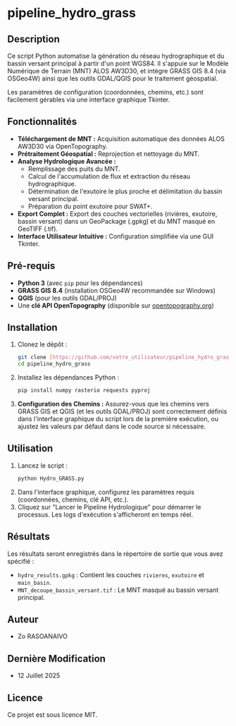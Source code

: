 # pipeline_hydro_grass

## Description

Ce script Python automatise la génération du réseau hydrographique et du bassin versant principal à partir d'un point WGS84. Il s'appuie sur le Modèle Numérique de Terrain (MNT) ALOS AW3D30, et intègre GRASS GIS 8.4 (via OSGeo4W) ainsi que les outils GDAL/QGIS pour le traitement géospatial.

Les paramètres de configuration (coordonnées, chemins, etc.) sont facilement gérables via une interface graphique Tkinter.

## Fonctionnalités

* **Téléchargement de MNT :** Acquisition automatique des données ALOS AW3D30 via OpenTopography.
* **Prétraitement Géospatial :** Reprojection et nettoyage du MNT.
* **Analyse Hydrologique Avancée :**
    * Remplissage des puits du MNT.
    * Calcul de l'accumulation de flux et extraction du réseau hydrographique.
    * Détermination de l'exutoire le plus proche et délimitation du bassin versant principal.
    * Préparation du point exutoire pour SWAT+.
* **Export Complet :** Export des couches vectorielles (rivières, exutoire, bassin versant) dans un GeoPackage (.gpkg) et du MNT masqué en GeoTIFF (.tif).
* **Interface Utilisateur Intuitive :** Configuration simplifiée via une GUI Tkinter.

## Pré-requis

* **Python 3** (avec `pip` pour les dépendances)
* **GRASS GIS 8.4** (installation OSGeo4W recommandée sur Windows)
* **QGIS** (pour les outils GDAL/PROJ)
* Une **clé API OpenTopography** (disponible sur [opentopography.org](https://opentopography.org/developers))

## Installation

1.  Clonez le dépôt :
    ```bash
    git clone [https://github.com/votre_utilisateur/pipeline_hydro_grass.git](https://github.com/votre_utilisateur/pipeline_hydro_grass.git)
    cd pipeline_hydro_grass
    ```
2.  Installez les dépendances Python :
    ```bash
    pip install numpy rasterio requests pyproj
    ```
3.  **Configuration des Chemins :** Assurez-vous que les chemins vers GRASS GIS et QGIS (et les outils GDAL/PROJ) sont correctement définis dans l'interface graphique du script lors de la première exécution, ou ajustez les valeurs par défaut dans le code source si nécessaire.

## Utilisation

1.  Lancez le script :
    ```bash
    python Hydro_GRASS.py
    ```
2.  Dans l'interface graphique, configurez les paramètres requis (coordonnées, chemins, clé API, etc.).
3.  Cliquez sur "Lancer le Pipeline Hydrologique" pour démarrer le processus. Les logs d'exécution s'afficheront en temps réel.

## Résultats

Les résultats seront enregistrés dans le répertoire de sortie que vous avez spécifié :

* `hydro_results.gpkg` : Contient les couches `rivieres`, `exutoire` et `main_basin`.
* `MNT_decoupe_bassin_versant.tif` : Le MNT masqué au bassin versant principal.

## Auteur

* Zo RASOANAIVO

## Dernière Modification

* 12 Juillet 2025

## Licence

Ce projet est sous licence MIT.

